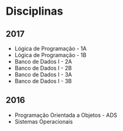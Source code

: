 # Disciplinas

<!--You can use the [editor on GitHub](https://github.com/julianofischer/disciplinas/edit/master/index.md) to maintain and preview the content for your website in Markdown files.t
Whenever you commit to this repository, GitHub Pages will run [Jekyll](https://jekyllrb.com/) to rebuild the pages in your site, from the content in your Markdown files.-->

## 2017
 - Lógica de Programação - 1A
 - Lógica de Programação - 1B
 - Banco de Dados I - 2A
 - Banco de Dados I - 2B
 - Banco de Dados I - 3A
 - Banco de Dados I - 3B
 
## 2016
 - Programação Orientada a Objetos  - ADS
 - Sistemas Operacionais 

<!--
```markdown
Syntax highlighted code block

# Header 1
## Header 2
### Header 3

- Bulleted
- List

1. Numbered
2. List

**Bold** and _Italic_ and `Code` text

[Link](url) and ![Image](src)
```

For more details see [GitHub Flavored Markdown](https://guides.github.com/features/mastering-markdown/).

### Jekyll Themes

Your Pages site will use the layout and styles from the Jekyll theme you have selected in your [repository settings](https://github.com/julianofischer/disciplinas/settings). The name of this theme is saved in the Jekyll `_config.yml` configuration file.

### Support or Contact

Having trouble with Pages? Check out our [documentation](https://help.github.com/categories/github-pages-basics/) or [contact support](https://github.com/contact) and we’ll help you sort it out. -->
